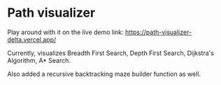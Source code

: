 # Path visualizer

Play around with it on the live demo link: https://path-visualizer-delta.vercel.app/

Currently, visualizes Breadth First Search, Depth First Search, Dijkstra's Algorithm, A\* Search.

Also added a recursive backtracking maze builder function as well.
